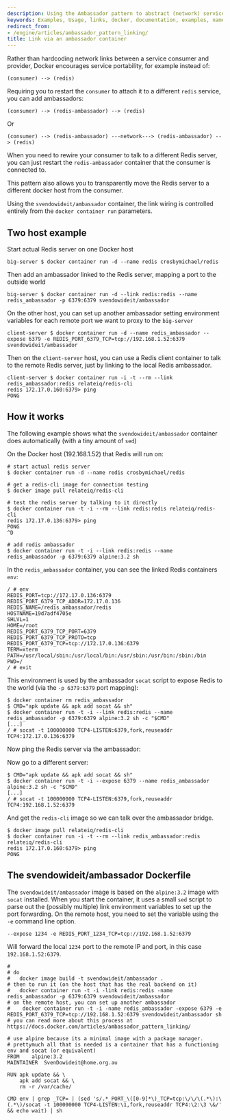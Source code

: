 ```yaml
---
description: Using the Ambassador pattern to abstract (network) services
keywords: Examples, Usage, links, docker, documentation, examples, names, name,  container naming
redirect_from:
- /engine/articles/ambassador_pattern_linking/
title: Link via an ambassador container
---
```


Rather than hardcoding network links between a service consumer and
provider, Docker encourages service portability, for example instead of:

    (consumer) --> (redis)

Requiring you to restart the `consumer` to attach it to a different
`redis` service, you can add ambassadors:

    (consumer) --> (redis-ambassador) --> (redis)

Or

    (consumer) --> (redis-ambassador) ---network---> (redis-ambassador) --> (redis)

When you need to rewire your consumer to talk to a different Redis
server, you can just restart the `redis-ambassador` container that the
consumer is connected to.

This pattern also allows you to transparently move the Redis server to a
different docker host from the consumer.

Using the `svendowideit/ambassador` container, the link wiring is
controlled entirely from the `docker container run` parameters.

## Two host example

Start actual Redis server on one Docker host

    big-server $ docker container run -d --name redis crosbymichael/redis

Then add an ambassador linked to the Redis server, mapping a port to the
outside world

    big-server $ docker container run -d --link redis:redis --name redis_ambassador -p 6379:6379 svendowideit/ambassador

On the other host, you can set up another ambassador setting environment
variables for each remote port we want to proxy to the `big-server`

    client-server $ docker container run -d --name redis_ambassador --expose 6379 -e REDIS_PORT_6379_TCP=tcp://192.168.1.52:6379 svendowideit/ambassador

Then on the `client-server` host, you can use a Redis client container
to talk to the remote Redis server, just by linking to the local Redis
ambassador.

    client-server $ docker container run -i -t --rm --link redis_ambassador:redis relateiq/redis-cli
    redis 172.17.0.160:6379> ping
    PONG

## How it works

The following example shows what the `svendowideit/ambassador` container
does automatically (with a tiny amount of `sed`)

On the Docker host (192.168.1.52) that Redis will run on:

    # start actual redis server
    $ docker container run -d --name redis crosbymichael/redis

    # get a redis-cli image for connection testing
    $ docker image pull relateiq/redis-cli

    # test the redis server by talking to it directly
    $ docker container run -t -i --rm --link redis:redis relateiq/redis-cli
    redis 172.17.0.136:6379> ping
    PONG
    ^D

    # add redis ambassador
    $ docker container run -t -i --link redis:redis --name redis_ambassador -p 6379:6379 alpine:3.2 sh

In the `redis_ambassador` container, you can see the linked Redis
containers `env`:

    / # env
    REDIS_PORT=tcp://172.17.0.136:6379
    REDIS_PORT_6379_TCP_ADDR=172.17.0.136
    REDIS_NAME=/redis_ambassador/redis
    HOSTNAME=19d7adf4705e
    SHLVL=1
    HOME=/root
    REDIS_PORT_6379_TCP_PORT=6379
    REDIS_PORT_6379_TCP_PROTO=tcp
    REDIS_PORT_6379_TCP=tcp://172.17.0.136:6379
    TERM=xterm
    PATH=/usr/local/sbin:/usr/local/bin:/usr/sbin:/usr/bin:/sbin:/bin
    PWD=/
    / # exit

This environment is used by the ambassador `socat` script to expose Redis
to the world (via the `-p 6379:6379` port mapping):

    $ docker container rm redis_ambassador
    $ CMD="apk update && apk add socat && sh"
    $ docker container run -t -i --link redis:redis --name redis_ambassador -p 6379:6379 alpine:3.2 sh -c "$CMD"
    [...]
    / # socat -t 100000000 TCP4-LISTEN:6379,fork,reuseaddr TCP4:172.17.0.136:6379

Now ping the Redis server via the ambassador:

Now go to a different server:

    $ CMD="apk update && apk add socat && sh"
    $ docker container run -t -i --expose 6379 --name redis_ambassador alpine:3.2 sh -c "$CMD"
    [...]
    / # socat -t 100000000 TCP4-LISTEN:6379,fork,reuseaddr TCP4:192.168.1.52:6379

And get the `redis-cli` image so we can talk over the ambassador bridge.

    $ docker image pull relateiq/redis-cli
    $ docker container run -i -t --rm --link redis_ambassador:redis relateiq/redis-cli
    redis 172.17.0.160:6379> ping
    PONG

## The svendowideit/ambassador Dockerfile

The `svendowideit/ambassador` image is based on the `alpine:3.2` image with
`socat` installed. When you start the container, it uses a small `sed`
script to parse out the (possibly multiple) link environment variables
to set up the port forwarding. On the remote host, you need to set the
variable using the `-e` command line option.

    --expose 1234 -e REDIS_PORT_1234_TCP=tcp://192.168.1.52:6379

Will forward the local `1234` port to the remote IP and port, in this
case `192.168.1.52:6379`.

    #
    # do
    #   docker image build -t svendowideit/ambassador .
    # then to run it (on the host that has the real backend on it)
    #   docker container run -t -i -link redis:redis -name redis_ambassador -p 6379:6379 svendowideit/ambassador
    # on the remote host, you can set up another ambassador
    #    docker container run -t -i -name redis_ambassador -expose 6379 -e REDIS_PORT_6379_TCP=tcp://192.168.1.52:6379 svendowideit/ambassador sh
    # you can read more about this process at https://docs.docker.com/articles/ambassador_pattern_linking/

    # use alpine because its a minimal image with a package manager.
    # prettymuch all that is needed is a container that has a functioning env and socat (or equivalent)
    FROM	alpine:3.2
    MAINTAINER	SvenDowideit@home.org.au

    RUN apk update && \
    	apk add socat && \
    	rm -r /var/cache/

    CMD	env | grep _TCP= | (sed 's/.*_PORT_\([0-9]*\)_TCP=tcp:\/\/\(.*\):\(.*\)/socat -t 100000000 TCP4-LISTEN:\1,fork,reuseaddr TCP4:\2:\3 \&/' && echo wait) | sh
